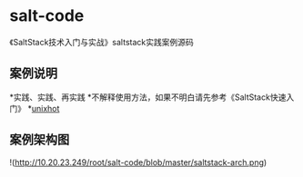 # salt-code
《SaltStack技术入门与实战》saltstack实践案例源码
## 案例说明
*实践、实践、再实践
*不解释使用方法，如果不明白请先参考《SaltStack快速入门》
*[unixhot](http://www.unixhot.com)
## 案例架构图
!(http://10.20.23.249/root/salt-code/blob/master/saltstack-arch.png)
